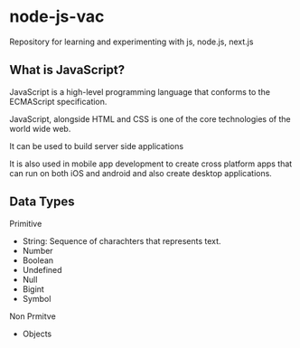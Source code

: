 # node-js-vac
Repository for learning and experimenting with js, node.js, next.js

## What is JavaScript?
JavaScript is a high-level programming language that conforms to the ECMAScript specification. 

JavaScript, alongside HTML and CSS is one of the core technologies of the world wide web.

It can be used to build server side applications

It is also used in mobile app development to create cross platform apps that can run on both iOS and android and also create desktop applications.

## Data Types
Primitive
- String: Sequence of charachters that represents text.
- Number
- Boolean
- Undefined
- Null
- Bigint
- Symbol

Non Prmitve
- Objects
